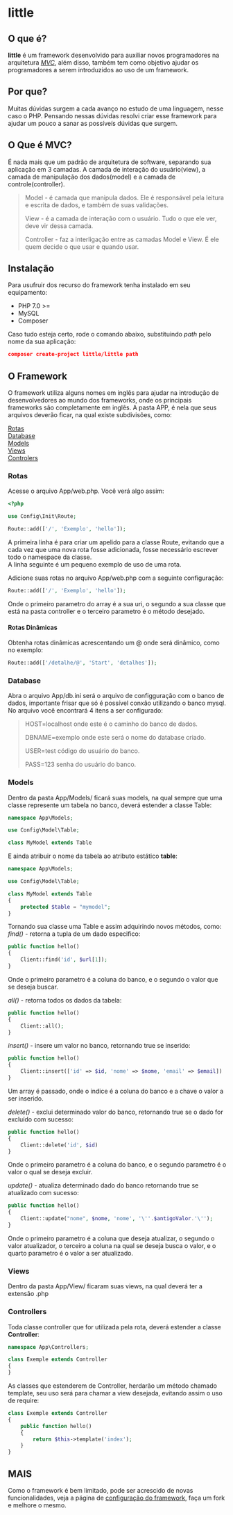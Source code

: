 # little

## O que é?
**little** é um framework desenvolvido para auxiliar novos programadores na arquitetura <a href='#mvc'>*MVC*</a>, além disso, também tem como objetivo ajudar os programadores a serem introduzidos ao uso de um framework.  

## Por que?
Muitas dúvidas surgem a cada avanço no estudo de uma linguagem, nesse caso o PHP. Pensando nessas dúvidas resolvi criar esse framework para ajudar um pouco a sanar as possíveís dúvidas que surgem.  

<p id='mvc'></p>

## O Que é MVC?

É nada mais que um padrão de arquitetura de software, separando sua aplicação em 3 camadas. A camada de interação do usuário(view), a camada de manipulação dos dados(model) e a camada de controle(controller).  

>Model - é camada que manipula dados. Ele é responsável pela leitura e escrita de dados, e também de suas validações.
>
>View - é a camada de interação com o usuário. Tudo o que ele ver, deve vir dessa camada.
>
>Controller - faz a interligação entre as camadas Model e View. É ele quem decide o que usar e quando usar.

## Instalação
Para usufruir dos recurso do framework tenha instalado em seu equipamento:
* PHP 7.0 >=
* MySQL
* Composer  

Caso tudo esteja certo, rode o comando abaixo, substituindo *path* pelo nome da sua aplicação:
```json
composer create-project little/little path
```    

## O Framework

O framework utiliza alguns nomes em inglês para ajudar na introdução de desenvolvedores ao mundo dos frameworks, onde os principais frameworks são completamente em inglês. A pasta APP, é nela que seus arquivos deverão ficar, na qual existe subdivisões, como:  

<a href='#rotas'>Rotas</a>  
<a href='#database'>Database</a>  
<a href='#models'>Models</a>  
<a href='#view'>Views</a>  
<a href='#controllers'>Controlers<a/>  

<p id='rotas'></p>

### Rotas

Acesse o arquivo App/web.php. Você verá algo assim:  
```php
<?php

use Config\Init\Route;

Route::add(['/', 'Exemplo', 'hello']);
```

A primeira linha é para criar um apelido para a classe Route, evitando que a cada vez que uma nova rota fosse adicionada, fosse necessário escrever todo o namespace da classe.  
A linha seguinte é um pequeno exemplo de uso de uma rota.  

Adicione suas rotas no arquivo App/web.php com a seguinte configuração:  
```php
Route::add(['/', 'Exemplo', 'hello']);
```
Onde o primeiro parametro do array é a sua uri, o segundo a sua classe que está na pasta controller e o terceiro parametro é o método desejado.  

#### Rotas Dinâmicas

Obtenha rotas dinâmicas acrescentando um @ onde será dinâmico, como no exemplo:  
```php
Route::add(['/detalhe/@', 'Start', 'detalhes']);
```

<p id='database'></p>

### Database

Abra o arquivo App/db.ini será o arquivo de configguração com o banco de dados, importante frisar que só é possível conxão utilizando o banco mysql. No arquivo você encontrará 4 itens a ser configurado:  

>HOST=localhost onde este é o caminho do banco de dados.
>
>DBNAME=exemplo onde este será o nome do database criado.
>
>USER=test código do usuário do banco.
>
>PASS=123 senha do usuário do banco.

<p id='models'></p>

### Models

Dentro da pasta App/Models/ ficará suas models, na qual sempre que uma classe represente um tabela no banco, deverá estender a classe Table:  
```php
namespace App\Models;

use Config\Model\Table;

class MyModel extends Table
```

E ainda atribuir o nome da tabela ao atributo estático **table**:  
```php
namespace App\Models;

use Config\Model\Table;

class MyModel extends Table
{
    protected $table = "mymodel";
}
```
Tornando sua classe uma Table e assim adquirindo novos métodos, como:  
*find()* - retorna a tupla de um dado especifico:  
```php
public function hello()
{
    Client::find('id', $url[1]);
}
```
Onde o primeiro parametro é a coluna do banco, e o segundo o valor que se deseja buscar.  

*all()* - retorna todos os dados da tabela:  
```php
public function hello()
{
    Client::all();
}
```

*insert()* - insere um valor no banco, retornando true se inserido:  
```php
public function hello()
{
    Client::insert(['id' => $id, 'nome' => $nome, 'email' => $email])
}
```
Um array é passado, onde o indice é a coluna do banco e a chave o valor a ser inserido.  

*delete()* - exclui determinado valor do banco, retornando true se o dado for excluído com sucesso:  
```php
public function hello()
{
    Client::delete('id', $id)
}
```
Onde o primeiro parametro é a coluna do banco, e o segundo parametro é o valor o qual se deseja excluir.  

*update()* - atualiza determinado dado do banco retornando true se atualizado com sucesso:  
```php
public function hello()
{
    Client::update("nome", $nome, 'nome', '\''.$antigoValor.'\'');
}
```
Onde o primeiro parametro é a coluna que deseja atualizar, o segundo o valor atualizador, o terceiro a coluna na qual se deseja busca o valor, e o quarto parametro é o valor a ser atualizado.  

<p id='views'></p>

### Views
Dentro da pasta App/View/ ficaram suas views, na qual deverá ter a extensão .php  

<p id='controllers'></p>

### Controllers

Toda classe controller que for utilizada pela rota, deverá estender a classe **Controller**:  
```php
namespace App\Controllers;

class Exemple extends Controller
{
}
```

As classes que estenderem de Controller, herdarão um método chamado template, seu uso será para chamar a view desejada, evitando assim o uso de require:  
```php
class Exemple extends Controller
{
    public function hello()
    {
        return $this->template('index');
    }
}
```

## MAIS

Como o framework é bem limitado, pode ser acrescido de novas funcionalidades, veja a página de [configuração do framework](https://github.com/fsoaresjunior/config), faça um fork e melhore o mesmo.  
